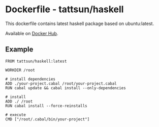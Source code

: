 # Dockerfile - tattsun/haskell
This dockerfile contains latest haskell package based on ubuntu:latest.


Available on [Docker Hub](https://registry.hub.docker.com/u/tattsun/haskell/).

## Example

```
FROM tattsun/haskell:latest

WORKDIR /root

# install dependencies
ADD ./your-project.cabal /root/your-project.cabal
RUN cabal update && cabal install --only-dependencies

# install
ADD ./ /root
RUN cabal install --force-reinstalls

# execute
CMD ["/root/.cabal/bin/your-project"]

```
